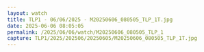 ```yaml
---
layout: watch
title: TLP1 - 06/06/2025 - M20250606_080505_TLP_1T.jpg
date: 2025-06-06 08:05:05
permalink: /2025/06/06/watch/M20250606_080505_TLP_1
capture: TLP1/2025/202506/20250605/M20250606_080505_TLP_1T.jpg
---
```


